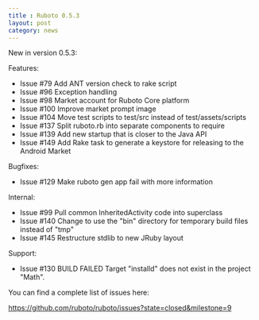 ```yaml
---
title : Ruboto 0.5.3
layout: post
category: news
---
```

New in version 0.5.3:

Features:

* Issue #79 Add ANT version check to rake script
* Issue #96 Exception handling
* Issue #98 Market account for Ruboto Core platform
* Issue #100 Improve market prompt image
* Issue #104 Move test scripts to test/src instead of test/assets/scripts
* Issue #137 Split ruboto.rb into separate components to require
* Issue #139 Add new startup that is closer to the Java API
* Issue #149 Add Rake task to generate a keystore for releasing to the Android Market

Bugfixes:

* Issue #129 Make ruboto gen app fail with more information

Internal:

* Issue #99 Pull common InheritedActivity code into superclass
* Issue #140 Change to use the "bin" directory for temporary build files instead of "tmp"
* Issue #145 Restructure stdlib to new JRuby layout

Support:

* Issue #130 BUILD FAILED Target "installd" does not exist in the project "Math".

You can find a complete list of issues here:

https://github.com/ruboto/ruboto/issues?state=closed&milestone=9
